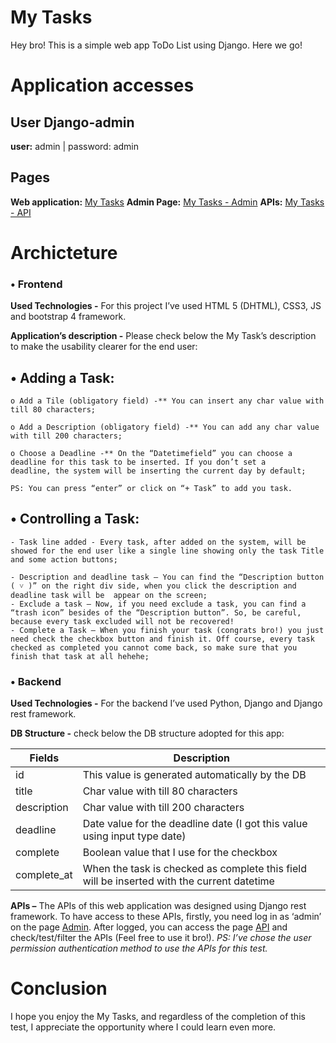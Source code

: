# My Tasks
Hey bro! This is a simple web app ToDo List using Django. Here we go!

# Application accesses

## User Django-admin

**user:** admin | password: admin

## Pages

**Web application:** [My Tasks](http://127.0.0.1:8000)
**Admin Page:** [My Tasks - Admin](http://127.0.0.1:8000/admin)
**APIs:** [My Tasks - API](http://127.0.0.1:8000/api)

# Archicteture

### •	Frontend

**Used Technologies -** For this project I’ve used HTML 5 (DHTML), CSS3, JS and bootstrap 4 framework. 

**Application’s description -** Please check below the My Task’s description to make the usability clearer for the end user:

## •	Adding a Task:

	o Add a Tile (obligatory field) -** You can insert any char value with till 80 characters;

	o Add a Description (obligatory field) -** You can add any char value with till 200 characters;
	
	o Choose a Deadline -** On the “Datetimefield” you can choose a deadline for this task to be inserted. If you don’t set a 	  deadline, the system will be inserting the current day by default;
	
	PS: You can press “enter” or click on “+ Task” to add you task.

## • Controlling a Task:

	- Task line added - Every task, after added on the system, will be showed for the end user like a single line showing only the task Title and some action buttons;

	- Description and deadline task – You can find the “Description button ( ˅ )” on the right div side, when you click the description and deadline task will be  appear on the screen;
	- Exclude a task – Now, if you need exclude a task, you can find a “trash icon” besides of the “Description button”. So, be careful, because every task excluded will not be recovered!
	- Complete a Task – When you finish your task (congrats bro!) you just need check the checkbox button and finish it. Off course, every task checked as completed you cannot come back, so make sure that you finish that task at all hehehe;

### •	Backend

**Used Technologies -** For the backend I’ve used Python, Django and Django rest framework.

**DB Structure -** check below the DB structure adopted for this app:

Fields | Description
--------- | ---------
id | This value is generated automatically by the DB
title | Char value with till 80 characters
description |  Char value with till 200 characters
deadline | Date value for the deadline date (I got this value using input type date)
complete | Boolean value that I use for the checkbox
complete_at | When the task is checked as complete this field will be inserted with the current datetime

**APIs –** The APIs of this web application was designed using Django rest framework. To have access to these APIs, firstly, you need log in as ‘admin’ on the page [Admin](http://127.0.0.1:8000/admin). After logged, you can access the page [API](http://127.0.0.1:8000/api) and check/test/filter the APIs (Feel free to use it bro!).
*PS: I’ve chose the user permission authentication method to use the APIs for this test.*

# Conclusion

I hope you enjoy the My Tasks, and regardless of the completion of this test, I appreciate the opportunity where I could learn even more.
